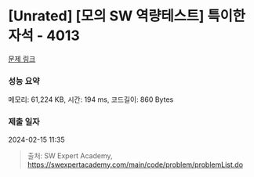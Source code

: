 # [Unrated] [모의 SW 역량테스트] 특이한 자석 - 4013 

[문제 링크](https://swexpertacademy.com/main/code/problem/problemDetail.do?contestProbId=AWIeV9sKkcoDFAVH) 

### 성능 요약

메모리: 61,224 KB, 시간: 194 ms, 코드길이: 860 Bytes

### 제출 일자

2024-02-15 11:35



> 출처: SW Expert Academy, https://swexpertacademy.com/main/code/problem/problemList.do